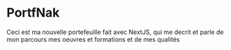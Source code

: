 # PortfNak
Ceci est ma nouvelle portefeuille fait avec NextJS, qui me decrit et parle de mon parcours mes oeuvres et formations et de mes qualités
